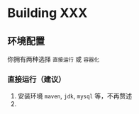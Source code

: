 # Building XXX

## 环境配置

你拥有两种选择 `直接运行` 或 `容器化`

### 直接运行（建议）

1. 安装环境 `maven`, `jdk`, `mysql` 等，不再赘述
2. 

